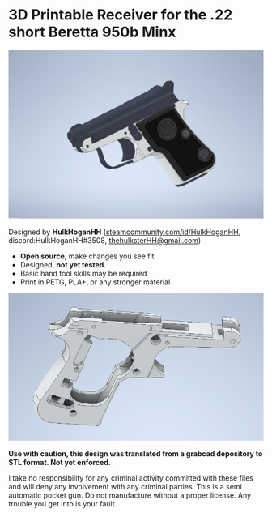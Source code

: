 # 3D Printable Receiver for the .22 short Beretta 950b Minx

![ 3d Printable Receiver for the .22 short Beretta 950b Minx ](./Screenshot_10.png) 

Designed by **HulkHoganHH** ([steamcommunity.com/id/HulkHoganHH](steamcommunity.com/id/HulkHoganHH), discord:HulkHoganHH#3508, [thehulksterHH@gmail.com](thehulksterHH@gmail.com))

- **Open source**, make changes you see fit
- Designed, **not yet tested**.
- Basic hand tool skills may be required
- Print in PETG, PLA+, or any stronger material

![ 3d Printable Receiver for the .22 short Beretta 950b Minx ](./Screenshot_11.png) 

**Use with caution, this design was translated from a grabcad depository to STL format. Not yet enforced.**
 
I take no responsibility for any criminal activity committed with these files and will deny any involvement with any criminal parties. This is a semi automatic pocket gun. Do not manufacture without a proper license. Any trouble you get into is your fault.
